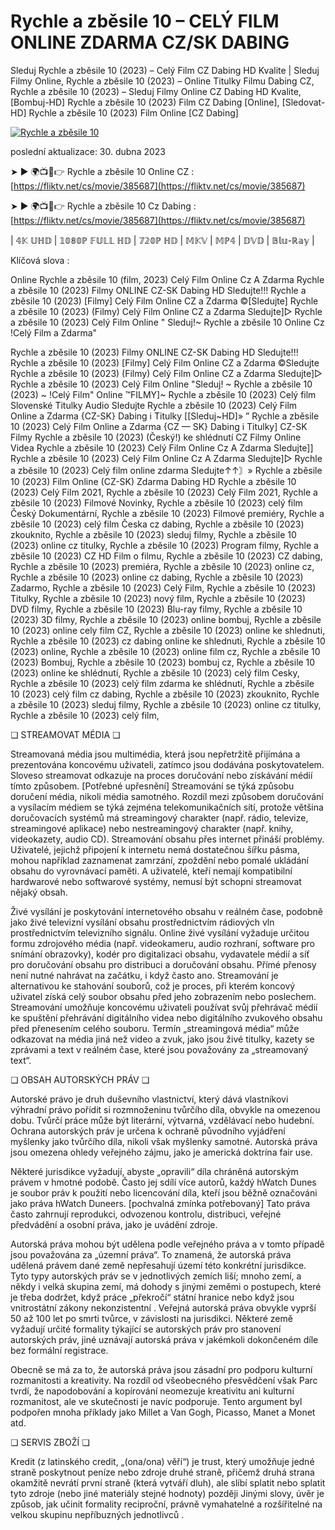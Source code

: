﻿# Rychle a zběsile 10 – CELÝ FILM ONLINE ZDARMA CZ/SK DABING

Sleduj Rychle a zběsile 10 (2023) – Celý Film CZ Dabing HD Kvalite | Sleduj Filmy Online, Rychle a zběsile 10 (2023) – Online Titulky Filmu Dabing CZ, Rychle a zběsile 10 (2023) – Sleduj Filmy Online CZ Dabing HD Kvalite, [Bombuj-HD] Rychle a zběsile 10 (2023) Film CZ Dabing [Online], [Sledovat-HD] Rychle a zběsile 10 (2023) Film Online [CZ Dabing]

[![Rychle a zběsile 10](https://s3-ap-northeast-1.amazonaws.com/peatix-files/event/1617321/cover-9YGwFX3Uj0wUWbldxRrgaua9kTuKPN1Y.gif)](https://fliktv.net/cs/movie/385687)

poslední aktualizace: 30. dubna 2023

➤ ► 🌍📺📱👉 Rychle a zběsile 10 Online CZ : [https://fliktv.net/cs/movie/385687](https://fliktv.net/cs/movie/385687)

➤ ► 🌍📺📱👉 Rychle a zběsile 10 Cz Dabing : [https://fliktv.net/cs/movie/385687](https://fliktv.net/cs/movie/385687)


| 𝟜𝕂 𝕌ℍ𝔻 | 𝟙𝟘𝟠𝟘ℙ 𝔽𝕌𝕃𝕃 ℍ𝔻 | 𝟟𝟚𝟘ℙ ℍ𝔻 | 𝕄𝕂𝕍 | 𝕄ℙ𝟜 | 𝔻𝕍𝔻 | 𝔹𝕝𝕦-ℝ𝕒𝕪 |

Klíčová slova :

Online Rychle a zběsile 10 (film, 2023) Celý Film Online Cz A Zdarma Rychle a zběsile 10 (2023) Filmy ONLINE CZ-SK Dabing HD Sledujte!!! Rychle a zběsile 10 (2023) [Filmy] Celý Film Online CZ a Zdarma ©[Sledujte] Rychle a zběsile 10 (2023) (Filmy) Celý Film Online CZ a Zdarma Sledujte]▷ Rychle a zběsile 10 (2023) Celý Film Online " Sleduj!~ Rychle a zběsile 10 Online Cz !Celý Film a Zdarma" 

Rychle a zběsile 10 (2023) Filmy ONLINE CZ-SK Dabing HD Sledujte!!! Rychle a zběsile 10 (2023) [Filmy] Celý Film Online CZ a Zdarma ©Sledujte Rychle a zběsile 10 (2023) (Filmy) Celý Film Online CZ a Zdarma Sledujte]▷ Rychle a zběsile 10 (2023) Celý Film Online "Sleduj! ~ Rychle a zběsile 10 (2023) ~ !Celý Film" Online ™FILMY]~ Rychle a zběsile 10 (2023) Celý film Slovenské Titulky Audio Sledujte Rychle a zběsile 10 (2023) Celý Film Online a Zdarma {CZ-SK} Dabing i Titulky [[Sleduj~HD]» ” Rychle a zběsile 10 (2023) Celý Film Online a Zdarma {CZ — SK} Dabing i Titulky] CZ-SK Filmy Rychle a zběsile 10 (2023) (Český!) ke shlédnutí CZ Filmy Online Videa Rychle a zběsile 10 (2023) Celý Film Online Cz A Zdarma Sledujte]] Rychle a zběsile 10 (2023) Celý Film Online Cz A Zdarma Sledujte]▷ Rychle a zběsile 10 (2023) Celý film online zdarma Sledujte↑↑〙» Rychle a zběsile 10 (2023) Film Online (CZ-SK) Zdarma Dabing HD Rychle a zběsile 10 (2023) Celý Film 2021, Rychle a zběsile 10 (2023) Celý Film 2021, Rychle a zběsile 10 (2023) Filmové Novinky, Rychle a zběsile 10 (2023) celý film Český Dokumentární, Rychle a zběsile 10 (2023) Filmové premiéry, Rychle a zběsile 10 (2023) celý film Česka cz dabing, Rychle a zběsile 10 (2023) zkouknito, Rychle a zběsile 10 (2023) sleduj filmy, Rychle a zběsile 10 (2023) online cz titulky, Rychle a zběsile 10 (2023) Program filmy, Rychle a zběsile 10 (2023) CZ HD Film o filmu, Rychle a zběsile 10 (2023) CZ dabing, Rychle a zběsile 10 (2023) premiéra, Rychle a zběsile 10 (2023) online cz, Rychle a zběsile 10 (2023) online cz dabing, Rychle a zběsile 10 (2023) Zadarmo, Rychle a zběsile 10 (2023) Celý Film, Rychle a zběsile 10 (2023) Titulky, Rychle a zběsile 10 (2023) nový film, Rychle a zběsile 10 (2023) DVD filmy, Rychle a zběsile 10 (2023) Blu-ray filmy, Rychle a zběsile 10 (2023) 3D filmy, Rychle a zběsile 10 (2023) online bombuj, Rychle a zběsile 10 (2023) online cely film CZ, Rychle a zběsile 10 (2023) online ke shlednuti, Rychle a zběsile 10 (2023) cz dabing online ke shlednuti, Rychle a zběsile 10 (2023) online, Rychle a zběsile 10 (2023) online film cz, Rychle a zběsile 10 (2023) Bombuj, Rychle a zběsile 10 (2023) bombuj cz, Rychle a zběsile 10 (2023) online ke shlédnutí, Rychle a zběsile 10 (2023) celý film Cesky, Rychle a zběsile 10 (2023) celý film zdarma ke shlédnutí, Rychle a zběsile 10 (2023) celý film cz dabing, Rychle a zběsile 10 (2023) zkouknito, Rychle a zběsile 10 (2023) sleduj filmy, Rychle a zběsile 10 (2023) online cz titulky, Rychle a zběsile 10 (2023) celý film,

❏ STREAMOVAT MÉDIA ❏

Streamovaná média jsou multimédia, která jsou nepřetržitě přijímána a prezentována koncovému uživateli, zatímco jsou dodávána poskytovatelem. Sloveso streamovat odkazuje na proces doručování nebo získávání médií tímto způsobem. [Potřebné upřesnění] Streamování se týká způsobu doručení média, nikoli média samotného. Rozdíl mezi způsobem doručování a vysílacím médiem se týká zejména telekomunikačních sítí, protože většina doručovacích systémů má streamingový charakter (např. rádio, televize, streamingové aplikace) nebo nestreamingový charakter (např. knihy, videokazety, audio CD). Streamování obsahu přes internet přináší problémy. Uživatelé, jejichž připojení k internetu nemá dostatečnou šířku pásma, mohou například zaznamenat zamrzání, zpoždění nebo pomalé ukládání obsahu do vyrovnávací paměti. A uživatelé, kteří nemají kompatibilní hardwarové nebo softwarové systémy, nemusí být schopni streamovat nějaký obsah.

Živé vysílání je poskytování internetového obsahu v reálném čase, podobně jako živé televizní vysílání obsahu prostřednictvím rádiových vln prostřednictvím televizního signálu. Online živé vysílání vyžaduje určitou formu zdrojového média (např. videokameru, audio rozhraní, software pro snímání obrazovky), kodér pro digitalizaci obsahu, vydavatele médií a síť pro doručování obsahu pro distribuci a doručování obsahu. Přímé přenosy není nutné nahrávat na začátku, i když často ano. Streamování je alternativou ke stahování souborů, což je proces, při kterém koncový uživatel získá celý soubor obsahu před jeho zobrazením nebo poslechem. Streamování umožňuje koncovému uživateli používat svůj přehrávač médií ke spuštění přehrávání digitálního videa nebo digitálního zvukového obsahu před přenesením celého souboru. Termín „streamingová média“ může odkazovat na média jiná než video a zvuk, jako jsou živé titulky, kazety se zprávami a text v reálném čase, které jsou považovány za „streamovaný text“.

❏ OBSAH AUTORSKÝCH PRÁV ❏

Autorské právo je druh duševního vlastnictví, který dává vlastníkovi výhradní právo pořídit si rozmnoženinu tvůrčího díla, obvykle na omezenou dobu. Tvůrčí práce může být literární, výtvarná, vzdělávací nebo hudební. Ochrana autorských práv je určena k ochraně původního vyjádření myšlenky jako tvůrčího díla, nikoli však myšlenky samotné. Autorská práva jsou omezena ohledy veřejného zájmu, jako je americká doktrína fair use.

Některé jurisdikce vyžadují, abyste „opravili“ díla chráněná autorským právem v hmotné podobě. Často jej sdílí více autorů, každý hWatch Dunes je soubor práv k použití nebo licencování díla, kteří jsou běžně označováni jako práva hWatch Duneers. [pochvalná zmínka potřebovaný] Tato práva často zahrnují reprodukci, odvozenou kontrolu, distribuci, veřejné předvádění a osobní práva, jako je uvádění zdroje.

Autorská práva mohou být udělena podle veřejného práva a v tomto případě jsou považována za „územní práva“. To znamená, že autorská práva udělená právem dané země nepřesahují území této konkrétní jurisdikce. Tyto typy autorských práv se v jednotlivých zemích liší; mnoho zemí, a někdy i velká skupina zemí, má dohody s jinými zeměmi o postupech, které je třeba dodržet, když práce „překročí“ státní hranice nebo když jsou vnitrostátní zákony nekonzistentní . Veřejná autorská práva obvykle vyprší 50 až 100 let po smrti tvůrce, v závislosti na jurisdikci. Některé země vyžadují určité formality týkající se autorských práv pro stanovení autorských práv, jiné uznávají autorská práva v jakémkoli dokončeném díle bez formální registrace.

Obecně se má za to, že autorská práva jsou zásadní pro podporu kulturní rozmanitosti a kreativity. Na rozdíl od všeobecného přesvědčení však Parc tvrdí, že napodobování a kopírování neomezuje kreativitu ani kulturní rozmanitost, ale ve skutečnosti je navíc podporuje. Tento argument byl podpořen mnoha příklady jako Millet a Van Gogh, Picasso, Manet a Monet atd.

❏ SERVIS ZBOŽÍ ❏

Kredit (z latinského credit, „(ona/ona) věří“) je trust, který umožňuje jedné straně poskytnout peníze nebo zdroje druhé straně, přičemž druhá strana okamžitě nevrátí první straně (která vytváří dluh), ale slíbí splatit nebo splatit tyto zdroje (nebo jiné materiály stejné hodnoty) později Jinými slovy, úvěr je způsob, jak učinit formality reciproční, právně vymahatelné a rozšířitelné na velkou skupinu nepříbuzných jednotlivců .